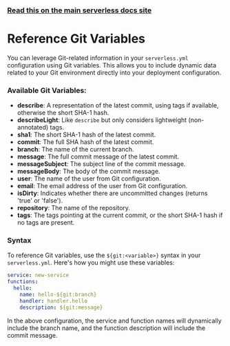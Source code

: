 <!--
title: Serverless Framework - Variables - Git
description: How to reference git variables
short_title: Serverless Variables - Git Variables
keywords: ['Serverless Framework', 'Git', 'Variables']
-->

<!-- DOCS-SITE-LINK:START automatically generated  -->

### [Read this on the main serverless docs site](https://www.serverless.com/framework/docs/guides/variables/git)

<!-- DOCS-SITE-LINK:END -->

# Reference Git Variables

You can leverage Git-related information in your `serverless.yml` configuration using Git variables. This allows you to include dynamic data related to your Git environment directly into your deployment configuration.

### Available Git Variables:

- **describe**: A representation of the latest commit, using tags if available, otherwise the short SHA-1 hash.
- **describeLight**: Like `describe` but only considers lightweight (non-annotated) tags.
- **sha1**: The short SHA-1 hash of the latest commit.
- **commit**: The full SHA hash of the latest commit.
- **branch**: The name of the current branch.
- **message**: The full commit message of the latest commit.
- **messageSubject**: The subject line of the commit message.
- **messageBody**: The body of the commit message.
- **user**: The name of the user from Git configuration.
- **email**: The email address of the user from Git configuration.
- **isDirty**: Indicates whether there are uncommitted changes (returns 'true' or 'false').
- **repository**: The name of the repository.
- **tags**: The tags pointing at the current commit, or the short SHA-1 hash if no tags are present.

### Syntax

To reference Git variables, use the `${git:<variable>}` syntax in your `serverless.yml`.
Here's how you might use these variables:

```yml
service: new-service
functions:
  hello:
    name: hello-${git:branch}
    handler: handler.hello
    description: ${git:message}
```

In the above configuration, the service and function names will dynamically include the branch name, and the function description will include the commit message.
